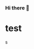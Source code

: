 ### Hi there 👋
<!DOCTYPE html>
<html>
<head>
	<meta charset="utf-8">
</head>
<body>
	<h1>test</h1>
	<a hraf="#">s</a>
</body>
</html>
